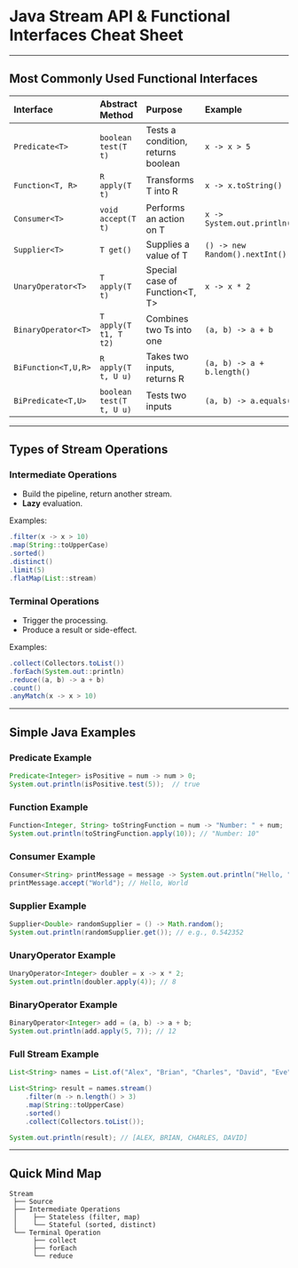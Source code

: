 # Java Stream API & Functional Interfaces Cheat Sheet

---

## Most Commonly Used Functional Interfaces

| Interface           | Abstract Method         | Purpose                                 | Example |
|:--------------------|:-------------------------|:----------------------------------------|:--------|
| `Predicate<T>`       | `boolean test(T t)`        | Tests a condition, returns boolean       | `x -> x > 5` |
| `Function<T, R>`     | `R apply(T t)`             | Transforms T into R                     | `x -> x.toString()` |
| `Consumer<T>`        | `void accept(T t)`         | Performs an action on T                  | `x -> System.out.println(x)` |
| `Supplier<T>`        | `T get()`                  | Supplies a value of T                    | `() -> new Random().nextInt()` |
| `UnaryOperator<T>`   | `T apply(T t)`             | Special case of Function<T, T>           | `x -> x * 2` |
| `BinaryOperator<T>`  | `T apply(T t1, T t2)`       | Combines two Ts into one                 | `(a, b) -> a + b` |
| `BiFunction<T,U,R>`  | `R apply(T t, U u)`         | Takes two inputs, returns R              | `(a, b) -> a + b.length()` |
| `BiPredicate<T,U>`   | `boolean test(T t, U u)`    | Tests two inputs                        | `(a, b) -> a.equals(b)` |

---

## Types of Stream Operations

### Intermediate Operations
- Build the pipeline, return another stream.
- **Lazy** evaluation.

Examples:
```java
.filter(x -> x > 10)
.map(String::toUpperCase)
.sorted()
.distinct()
.limit(5)
.flatMap(List::stream)
```

### Terminal Operations
- Trigger the processing.
- Produce a result or side-effect.

Examples:
```java
.collect(Collectors.toList())
.forEach(System.out::println)
.reduce((a, b) -> a + b)
.count()
.anyMatch(x -> x > 10)
```

---

## Simple Java Examples

### Predicate Example
```java
Predicate<Integer> isPositive = num -> num > 0;
System.out.println(isPositive.test(5));  // true
```

### Function Example
```java
Function<Integer, String> toStringFunction = num -> "Number: " + num;
System.out.println(toStringFunction.apply(10)); // "Number: 10"
```

### Consumer Example
```java
Consumer<String> printMessage = message -> System.out.println("Hello, " + message);
printMessage.accept("World"); // Hello, World
```

### Supplier Example
```java
Supplier<Double> randomSupplier = () -> Math.random();
System.out.println(randomSupplier.get()); // e.g., 0.542352
```

### UnaryOperator Example
```java
UnaryOperator<Integer> doubler = x -> x * 2;
System.out.println(doubler.apply(4)); // 8
```

### BinaryOperator Example
```java
BinaryOperator<Integer> add = (a, b) -> a + b;
System.out.println(add.apply(5, 7)); // 12
```

### Full Stream Example
```java
List<String> names = List.of("Alex", "Brian", "Charles", "David", "Eve");

List<String> result = names.stream()
    .filter(n -> n.length() > 3)
    .map(String::toUpperCase)
    .sorted()
    .collect(Collectors.toList());

System.out.println(result); // [ALEX, BRIAN, CHARLES, DAVID]
```

---

## Quick Mind Map
```
Stream
 ├── Source
 ├── Intermediate Operations
 │    ├── Stateless (filter, map)
 │    └── Stateful (sorted, distinct)
 └── Terminal Operation
      ├── collect
      ├── forEach
      └── reduce
```

